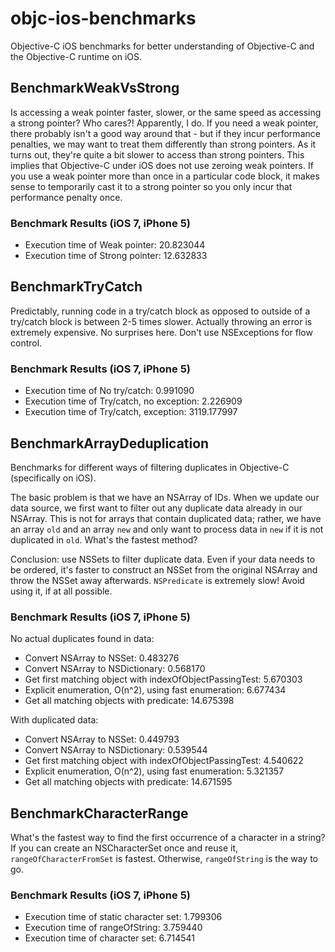 # objc-ios-benchmarks

Objective-C iOS benchmarks for better understanding of Objective-C and the Objective-C runtime on iOS.

## BenchmarkWeakVsStrong

Is accessing a weak pointer faster, slower, or the same speed as accessing a strong pointer? Who cares?!
Apparently, I do. If you need a weak pointer, there probably isn't a good way around that - but if they incur
performance penalties, we may want to treat them differently than strong pointers. As it turns out, they're 
quite a bit slower to access than strong pointers. This implies that Objective-C under iOS does not use
zeroing weak pointers. If you use a weak pointer more than once in a particular code block, it makes sense
to temporarily cast it to a strong pointer so you only incur that performance penalty once.

### Benchmark Results (iOS 7, iPhone 5)
* Execution time of Weak pointer: 20.823044
* Execution time of Strong pointer: 12.632833

## BenchmarkTryCatch

Predictably, running code in a try/catch block as opposed to outside of a try/catch block is between 2-5 times slower.
 Actually throwing an error is extremely expensive. No surprises here. Don't use NSExceptions for flow control.

### Benchmark Results (iOS 7, iPhone 5)
* Execution time of No try/catch: 0.991090
* Execution time of Try/catch, no exception: 2.226909
* Execution time of Try/catch, exception: 3119.177997

## BenchmarkArrayDeduplication

Benchmarks for different ways of filtering duplicates in Objective-C (specifically on iOS).

The basic problem is that we have an NSArray of IDs. When we update our data source, we first want to
filter out any duplicate data already in our NSArray. This is not for
 arrays that contain duplicated data; rather, we have an array `old` and an array `new` and only want to process
 data in `new` if it is not duplicated in `old`. What's the fastest method?

Conclusion: use NSSets to filter duplicate data. Even if your data needs to be ordered, it's faster
 to construct an NSSet from the original NSArray and throw the NSSet away afterwards. `NSPredicate` is
 extremely slow! Avoid using it, if at all possible.

### Benchmark Results (iOS 7, iPhone 5)
No actual duplicates found in data:
* Convert NSArray to NSSet: 0.483276
* Convert NSArray to NSDictionary: 0.568170
* Get first matching object with indexOfObjectPassingTest: 5.670303
* Explicit enumeration, O(n^2), using fast enumeration: 6.677434
* Get all matching objects with predicate: 14.675398

With duplicated data:
* Convert NSArray to NSSet: 0.449793
* Convert NSArray to NSDictionary: 0.539544
* Get first matching object with indexOfObjectPassingTest: 4.540622
* Explicit enumeration, O(n^2), using fast enumeration: 5.321357
* Get all matching objects with predicate: 14.671595

## BenchmarkCharacterRange
What's the fastest way to find the first occurrence of a character in a string? If you can create an NSCharacterSet once and reuse it, `rangeOfCharacterFromSet` is
fastest. Otherwise, `rangeOfString` is the way to go.

### Benchmark Results (iOS 7, iPhone 5)
* Execution time of static character set: 1.799306
* Execution time of rangeOfString: 3.759440
* Execution time of character set: 6.714541
